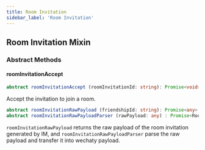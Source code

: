 ```yaml
---
title: Room Invitation
sidebar_label: 'Room Invitation'
---
```


## Room Invitation Mixin

### Abstract Methods

#### roomInvitationAccept

```ts
abstract roomInvitationAccept (roomInvitationId: string): Promise<void>
```

Accept the invitation to join a room.

```ts
abstract roomInvitationRawPayload (friendshipId: string): Promise<any>
abstract roomInvitationRawPayloadParser (rawPayload: any) : Promise<RoomInvitationPayload>
```

```roomInvitationRawPayload``` returns the raw payload of the room invitation generated by IM, and ```roomInvitationRawPayloadParser``` parse the raw payload and transfer it into wechaty payload.
